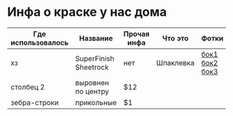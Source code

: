 # Инфа о краске у нас дома

| Где использовалось | Название              | Прочая инфа | Что это   | Фотки                                                             |
| ------------------ | --------------------- | ----------- | --------- | ----------------------------------------------------------------- |
| хз                 | SuperFinish Sheetrock | нет         | Шпаклевка | [бок1](./res/1/1.png) [бок2](./res/1/2.png) [бок3](./res/1/3.png) | [бок4](./res/1/4.png) |
| столбец 2          | выровнен по центру    | \$12        |
| зебра-строки       | прикольные            | \$1         |
